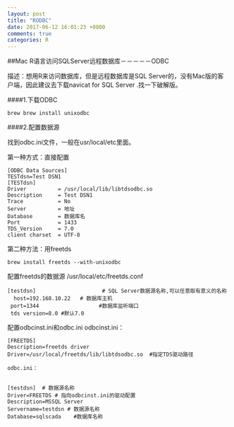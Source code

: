 ```yaml
---
layout: post
title: "RODBC"
date: 2017-06-12 16:01:23 +0800
comments: true
categories: R
---
```

##Mac R语言访问SQLServer远程数据库－－－－－ODBC

描述：想用R来访问数据库，但是远程数据库是SQL Server的，没有Mac版的客户端，因此建议去下载navicat for SQL Server .找一下破解版。

####1.下载ODBC

    brew brew install unixodbc
####2.配置数据源

找到odbc.ini文件，一般在usr/local/etc里面。
    
第一种方式：直接配置

    [ODBC Data Sources]
    TESTdsn=Test DSN1
    [TESTdsn]
    Driver          = /usr/local/lib/libtdsodbc.so
    Description     = Test DSN1
    Trace           = No
    Server          = 地址    
    Database        = 数据库名
    Port            = 1433
    TDS_Version     = 7.0
    client charset  = UTF-8 

第二种方法：用freetds

    brew install freetds --with-unixodbc
配置freetds的数据源
/usr/local/etc/freetds.conf

    [testdsn]                     # SQL Server数据源名称,可以任意取有意义的名称
      host=192.168.10.22   # 数据库主机
     port=1344                   #数据库监听端口
     tds version=8.0 #默认7.0
配置odbcinst.ini和odbc.ini
odbcinst.ini：


    [FREETDS]
    Description=freetds driver
    Driver=/usr/local/freetds/lib/libtdsodbc.so  #指定TDS驱动路径
    
    odbc.ini：


    [testdsn]  # 数据源名称
    Driver=FREETDS # 指向odbcinst.ini的驱动配置
    Description=MSSQL Server
    Servername=testdsn # 数据源名称
    Database=sqlscada    #数据库名称




